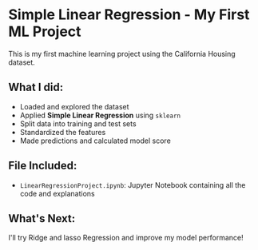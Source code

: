 # Simple Linear Regression - My First ML Project 

This is my first machine learning project using the California Housing dataset.

##  What I did:
- Loaded and explored the dataset
- Applied **Simple Linear Regression** using `sklearn` 
- Split data into training and test sets
- Standardized the features
- Made predictions and calculated model score

##  File Included:
- `LinearRegressionProject.ipynb`: Jupyter Notebook containing all the code and explanations

##  What's Next: 
I'll try Ridge and lasso  Regression and improve my model performance!
